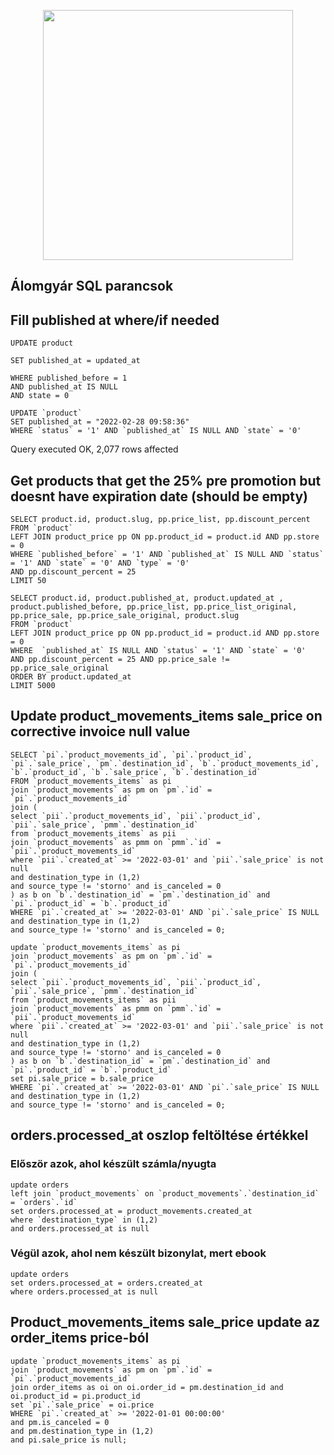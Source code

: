 
<p align="center"><img src="https://res.cloudinary.com/dtfbvvkyp/image/upload/v1566331377/laravel-logolockup-cmyk-red.svg" width="400"></p>



## Álomgyár SQL parancsok

## Fill published at where/if needed

 ```
 UPDATE product

SET published_at = updated_at

WHERE published_before = 1
AND published_at IS NULL
AND state = 0

UPDATE `product` 
SET published_at = "2022-02-28 09:58:36"
WHERE `status` = '1' AND `published_at` IS NULL AND `state` = '0'
```
Query executed OK, 2,077 rows affected

## Get products that get the 25% pre promotion but doesnt have expiration date (should be empty)

```
SELECT product.id, product.slug, pp.price_list, pp.discount_percent
FROM `product`
LEFT JOIN product_price pp ON pp.product_id = product.id AND pp.store = 0
WHERE `published_before` = '1' AND `published_at` IS NULL AND `status` = '1' AND `state` = '0' AND `type` = '0'
AND pp.discount_percent = 25
LIMIT 50

SELECT product.id, product.published_at, product.updated_at , product.published_before, pp.price_list, pp.price_list_original, pp.price_sale, pp.price_sale_original, product.slug
FROM `product`
LEFT JOIN product_price pp ON pp.product_id = product.id AND pp.store = 0
WHERE  `published_at` IS NULL AND `status` = '1' AND `state` = '0'
AND pp.discount_percent = 25 AND pp.price_sale != pp.price_sale_original
ORDER BY product.updated_at
LIMIT 5000
```

## Update product_movements_items sale_price on corrective invoice null value
```
SELECT `pi`.`product_movements_id`, `pi`.`product_id`, `pi`.`sale_price`, `pm`.`destination_id`, `b`.`product_movements_id`, `b`.`product_id`, `b`.`sale_price`, `b`.`destination_id`
FROM `product_movements_items` as pi
join `product_movements` as pm on `pm`.`id` = `pi`.`product_movements_id`
join (
select `pii`.`product_movements_id`, `pii`.`product_id`, `pii`.`sale_price`, `pmm`.`destination_id`
from `product_movements_items` as pii
join `product_movements` as pmm on `pmm`.`id` = `pii`.`product_movements_id`
where `pii`.`created_at` >= '2022-03-01' and `pii`.`sale_price` is not null
and destination_type in (1,2)
and source_type != 'storno' and is_canceled = 0
) as b on `b`.`destination_id` = `pm`.`destination_id` and `pi`.`product_id` = `b`.`product_id`
WHERE `pi`.`created_at` >= '2022-03-01' AND `pi`.`sale_price` IS NULL
and destination_type in (1,2)
and source_type != 'storno' and is_canceled = 0;
```
```
update `product_movements_items` as pi
join `product_movements` as pm on `pm`.`id` = `pi`.`product_movements_id`
join (
select `pii`.`product_movements_id`, `pii`.`product_id`, `pii`.`sale_price`, `pmm`.`destination_id`
from `product_movements_items` as pii
join `product_movements` as pmm on `pmm`.`id` = `pii`.`product_movements_id`
where `pii`.`created_at` >= '2022-03-01' and `pii`.`sale_price` is not null
and destination_type in (1,2)
and source_type != 'storno' and is_canceled = 0
) as b on `b`.`destination_id` = `pm`.`destination_id` and `pi`.`product_id` = `b`.`product_id`
set pi.sale_price = b.sale_price
WHERE `pi`.`created_at` >= '2022-03-01' AND `pi`.`sale_price` IS NULL
and destination_type in (1,2)
and source_type != 'storno' and is_canceled = 0;
```

## orders.processed_at oszlop feltöltése értékkel
### Először azok, ahol készült számla/nyugta
```
update orders
left join `product_movements` on `product_movements`.`destination_id` = `orders`.`id`
set orders.processed_at = product_movements.created_at
where `destination_type` in (1,2)
and orders.processed_at is null
```
### Végül azok, ahol nem készült bizonylat, mert ebook
```
update orders
set orders.processed_at = orders.created_at
where orders.processed_at is null
```

## Product_movements_items sale_price update az order_items price-ból
```
update `product_movements_items` as pi
join `product_movements` as pm on `pm`.`id` = `pi`.`product_movements_id`
join order_items as oi on oi.order_id = pm.destination_id and oi.product_id = pi.product_id
set `pi`.`sale_price` = oi.price
WHERE `pi`.`created_at` >= '2022-01-01 00:00:00'
and pm.is_canceled = 0
and pm.destination_type in (1,2)
and pi.sale_price is null;
```